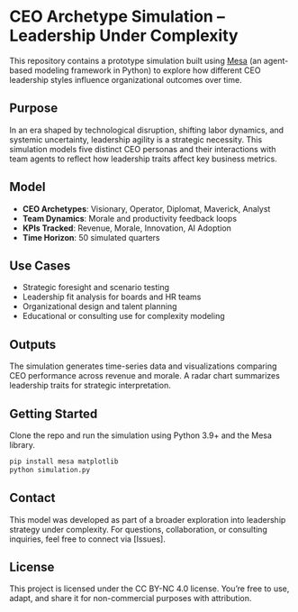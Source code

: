 # CEO Archetype Simulation – Leadership Under Complexity
This repository contains a prototype simulation built using [Mesa](https://mesa.readthedocs.io/en/stable/) (an agent-based modeling framework in Python) to explore how different CEO leadership styles influence organizational outcomes over time.

## Purpose  
In an era shaped by technological disruption, shifting labor dynamics, and systemic uncertainty, leadership agility is a strategic necessity. This simulation models five distinct CEO personas and their interactions with team agents to reflect how leadership traits affect key business metrics.

## Model 
- **CEO Archetypes**: Visionary, Operator, Diplomat, Maverick, Analyst  
- **Team Dynamics**: Morale and productivity feedback loops  
- **KPIs Tracked**: Revenue, Morale, Innovation, AI Adoption  
- **Time Horizon**: 50 simulated quarters

## Use Cases  
- Strategic foresight and scenario testing  
- Leadership fit analysis for boards and HR teams  
- Organizational design and talent planning  
- Educational or consulting use for complexity modeling

## Outputs  
The simulation generates time-series data and visualizations comparing CEO performance across revenue and morale. A radar chart summarizes leadership traits for strategic interpretation.

## Getting Started  
Clone the repo and run the simulation using Python 3.9+ and the Mesa library.  
```bash
pip install mesa matplotlib
python simulation.py
```

## Contact  
This model was developed as part of a broader exploration into leadership strategy under complexity. For questions, collaboration, or consulting inquiries, feel free to connect via [Issues].

## License 
This project is licensed under the CC BY-NC 4.0 license. You’re free to use, adapt, and share it for non-commercial purposes with attribution.
